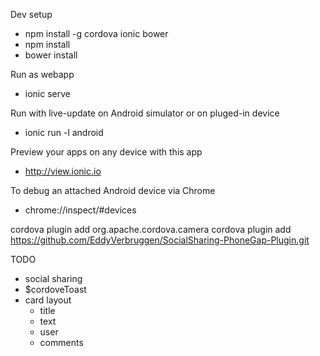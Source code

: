 Dev setup

* npm install -g cordova ionic bower
* npm install
* bower install

Run as webapp

* ionic serve

Run with live-update on Android simulator or on pluged-in device

* ionic run -l android

Preview your apps on any device with this app

* http://view.ionic.io

To debug an attached Android device via Chrome

* chrome://inspect/#devices

cordova plugin add org.apache.cordova.camera
cordova plugin add https://github.com/EddyVerbruggen/SocialSharing-PhoneGap-Plugin.git

TODO
* social sharing
* $cordoveToast 
* card layout
  * title
  * text
  * user
  * comments
  
  